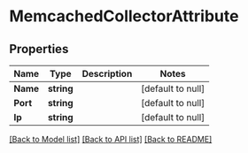 # MemcachedCollectorAttribute

## Properties
Name | Type | Description | Notes
------------ | ------------- | ------------- | -------------
**Name** | **string** |  | [default to null]
**Port** | **string** |  | [default to null]
**Ip** | **string** |  | [default to null]

[[Back to Model list]](../README.md#documentation-for-models) [[Back to API list]](../README.md#documentation-for-api-endpoints) [[Back to README]](../README.md)


